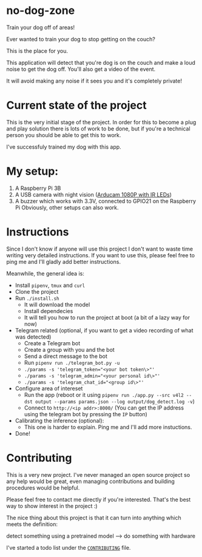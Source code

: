 # no-dog-zone
Train your dog off of areas!

Ever wanted to train your dog to stop getting on the couch?

This is the place for you.

This application will detect that you're dog is on the couch and make a loud noise to get the dog off. You'll also get a video of the event.

It will avoid making any noise if it sees you and it's completely private!

# Current state of the project
This is the very initial stage of the project. In order for this to become a plug and play solution there is lots of work to be done, but if you're a technical person you should be able to get this to work.

I've successfuly trained my dog with this app.

# My setup:
1. A Raspberry Pi 3B
2. A USB camera with night vision ([Arducam 1080P with IR LEDs](https://www.amazon.com/gp/product/B0829HZ3Q7/ref=ppx_yo_dt_b_asin_title_o00_s00?ie=UTF8&psc=1))
3. A buzzer which works with 3.3V, connected to GPIO21 on the Raspberry Pi
Obviously, other setups can also work.

# Instructions
Since I don't know if anyone will use this project I don't want to waste time writing very detailed instructions. If you want to use this, please feel free to ping me and I'll gladly add better instructions.

Meanwhile, the general idea is:
- Install `pipenv`, `tmux` and `curl`
- Clone the project
- Run `./install.sh`
  - It will download the model
  - Install dependecies
  - It will tell you how to run the project at boot (a bit of a lazy way for now)
- Telegram related (optional, if you want to get a video recording of what was detected)
   - Create a Telegram bot
   - Create a group with you and the bot
   - Send a direct message to the bot
   - Run `pipenv run ./telegram_bot.py -u`
   - `./params -s 'telegram_token="<your bot token\>"'`
   - `./params -s 'telegram_admin="<your personal id\>"'`
   - `./params -s 'telegram_chat_id="<group id\>"'`
- Configure area of intereset
  - Run the app (reboot or it using `pipenv run ./app.py --src v4l2 --dst output --params params.json --log output/dog_detect.log -v`)
  - Connect to `http://<ip addr>:8000/`
    (You can get the IP address using the telegram bot by pressing the `IP` button)
- Calibrating the inference (optional):
  - This one is harder to explain. Ping me and I'll add more instuctions. 
- Done!

# Contributing
This is a very new project. I've never managed an open source project so any help would be great, even managing contributions and building procedures would be helpful.

Please feel free to contact me directly if you're interested. That's the best way to show interest in the project :)

The nice thing about this project is that it can turn into anything which meets the definition:

detect something using a pretrained model --> do something with hardware

I've started a todo list under the [`CONTRIBUTING`](CONTRIBUTING.md) file.
